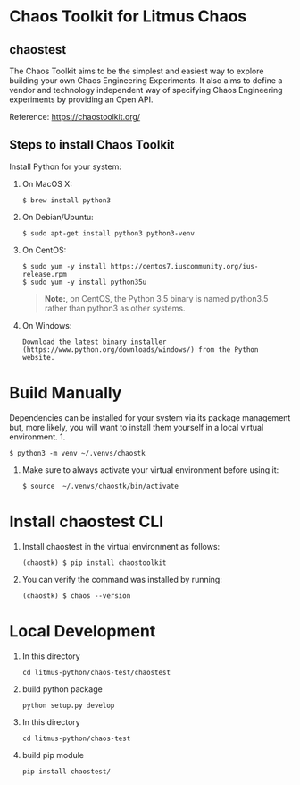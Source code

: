 # Chaos Toolkit for Litmus Chaos

## chaostest

The Chaos Toolkit aims to be the simplest and easiest way to explore building your own Chaos Engineering Experiments. It also aims to define a vendor and technology independent way of specifying Chaos Engineering experiments by providing an Open API.

Reference: https://chaostoolkit.org/

## Steps to install Chaos Toolkit

Install Python for your system:

1. On MacOS X:
   ```
   $ brew install python3
   ```

1. On Debian/Ubuntu:
   ```
   $ sudo apt-get install python3 python3-venv
   ```

1. On CentOS:
   ```
   $ sudo yum -y install https://centos7.iuscommunity.org/ius-release.rpm
   $ sudo yum -y install python35u
   ```
   > **Note:**, on CentOS, the Python 3.5 binary is named python3.5 rather than python3 as other systems.

1. On Windows:
   ```
   Download the latest binary installer (https://www.python.org/downloads/windows/) from the Python website.
   ```
# Build Manually

   Dependencies can be installed for your system via its package management but, more likely, you will want to install them yourself in a local virtual environment.
1.
   ```
   $ python3 -m venv ~/.venvs/chaostk
   ```

1. Make sure to always activate your virtual environment before using it:

   ```
   $ source  ~/.venvs/chaostk/bin/activate
   ```

# Install chaostest CLI

1. Install chaostest in the virtual environment as follows:
   ```
   (chaostk) $ pip install chaostoolkit
   ```

1. You can verify the command was installed by running:
   ```
   (chaostk) $ chaos --version
   ```

# Local Development

1. In this directory
    ```
    cd litmus-python/chaos-test/chaostest
   ```
1. build python package
    ```
    python setup.py develop
   ```
1. In this directory
    ```
    cd litmus-python/chaos-test
    ```
1. build pip module
    ```
    pip install chaostest/
   ```


